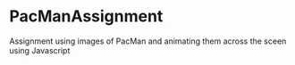 # PacManAssignment
Assignment using images of PacMan and animating them across the sceen using Javascript
